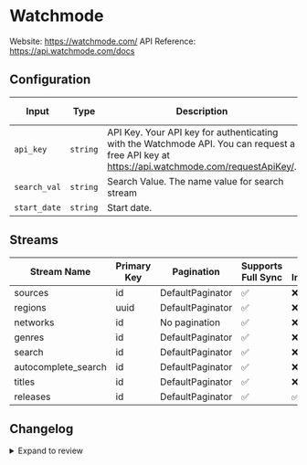 # Watchmode
Website: https://watchmode.com/
API Reference: https://api.watchmode.com/docs

## Configuration

| Input | Type | Description | Default Value |
|-------|------|-------------|---------------|
| `api_key` | `string` | API Key. Your API key for authenticating with the Watchmode API. You can request a free API key at https://api.watchmode.com/requestApiKey/. |  |
| `search_val` | `string` | Search Value. The name value for search stream | Terminator |
| `start_date` | `string` | Start date.  |  |

## Streams
| Stream Name | Primary Key | Pagination | Supports Full Sync | Supports Incremental |
|-------------|-------------|------------|---------------------|----------------------|
| sources | id | DefaultPaginator | ✅ |  ❌  |
| regions | uuid | DefaultPaginator | ✅ |  ❌  |
| networks | id | No pagination | ✅ |  ❌  |
| genres | id | DefaultPaginator | ✅ |  ❌  |
| search | id | DefaultPaginator | ✅ |  ❌  |
| autocomplete_search | id | DefaultPaginator | ✅ |  ❌  |
| titles | id | DefaultPaginator | ✅ |  ❌  |
| releases | id | DefaultPaginator | ✅ |  ✅  |

## Changelog

<details>
  <summary>Expand to review</summary>

| Version          | Date              | Pull Request | Subject        |
|------------------|-------------------|--------------|----------------|
| 0.0.10 | 2025-06-28 | [62228](https://github.com/airbytehq/airbyte/pull/62228) | Update dependencies |
| 0.0.9 | 2025-06-21 | [61755](https://github.com/airbytehq/airbyte/pull/61755) | Update dependencies |
| 0.0.8 | 2025-06-15 | [61254](https://github.com/airbytehq/airbyte/pull/61254) | Update dependencies |
| 0.0.7 | 2025-05-24 | [60740](https://github.com/airbytehq/airbyte/pull/60740) | Update dependencies |
| 0.0.6 | 2025-05-10 | [59975](https://github.com/airbytehq/airbyte/pull/59975) | Update dependencies |
| 0.0.5 | 2025-05-04 | [59528](https://github.com/airbytehq/airbyte/pull/59528) | Update dependencies |
| 0.0.4 | 2025-04-26 | [58959](https://github.com/airbytehq/airbyte/pull/58959) | Update dependencies |
| 0.0.3 | 2025-04-19 | [58562](https://github.com/airbytehq/airbyte/pull/58562) | Update dependencies |
| 0.0.2 | 2025-04-12 | [58020](https://github.com/airbytehq/airbyte/pull/58020) | Update dependencies |
| 0.0.1 | 2025-04-05 | [57406](https://github.com/airbytehq/airbyte/pull/57406) | Initial release by [@btkcodedev](https://github.com/btkcodedev) via Connector Builder |

</details>
